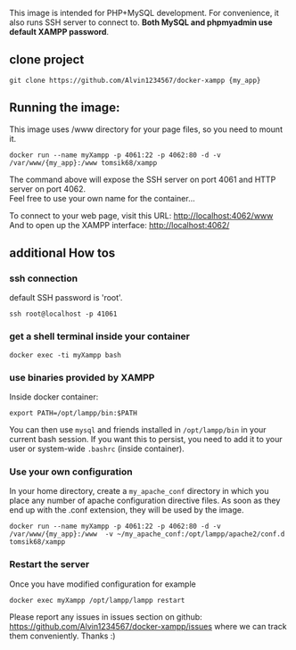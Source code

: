 This image is intended for PHP+MySQL development. For convenience, it also runs SSH server to connect to. __Both MySQL and phpmyadmin use default XAMPP password__.

## clone project
```
git clone https://github.com/Alvin1234567/docker-xampp {my_app}
```

## Running the image:

This image uses /www directory for your page files, so you need to mount it.

```
docker run --name myXampp -p 4061:22 -p 4062:80 -d -v /var/www/{my_app}:/www tomsik68/xampp
```
The command above will expose the SSH server on port 4061 and HTTP server on port 4062.    
Feel free to use your own name for the container...

To connect to your web page, visit this URL: [http://localhost:4062/www](http://localhost:4062/www)    
And to open up the XAMPP interface: [http://localhost:4062/](http://localhost:4062/)

## additional How tos

### ssh connection

default SSH password is 'root'.

```
ssh root@localhost -p 41061
```

### get a shell terminal inside your container

```
docker exec -ti myXampp bash
```

### use binaries provided by XAMPP

Inside docker container:
```
export PATH=/opt/lampp/bin:$PATH
```
You can then use `mysql` and friends installed in `/opt/lampp/bin` in your current bash session. If you want this to persist, you need to add it to your user or system-wide `.bashrc` (inside container).

### Use your own configuration

In your home directory, create a `my_apache_conf` directory in which you place any number of apache configuration directive files. As soon as they end up with the .conf extension, they will be used by the image.

```
docker run --name myXampp -p 4061:22 -p 4062:80 -d -v /var/www/{my_app}:/www  -v ~/my_apache_conf:/opt/lampp/apache2/conf.d tomsik68/xampp
```

### Restart the server

Once you have modified configuration for example
```
docker exec myXampp /opt/lampp/lampp restart
```
Please report any issues in issues section on github: https://github.com/Alvin1234567/docker-xampp/issues where we can track them conveniently. Thanks :)
